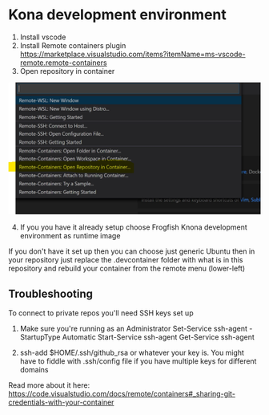 # Kona development environment

1. Install vscode
2. Install Remote containers plugin https://marketplace.visualstudio.com/items?itemName=ms-vscode-remote.remote-containers
3. Open repository in container

![Open repo in container](https://raw.githubusercontent.com/frogfishio/dev/master/doc/1.jpg)

4. If you you have it already setup choose Frogfish Knona development environment as runtime image

If you don't have it set up then you can choose just generic Ubuntu then in your repository just replace the .devcontainer folder with what is in this repository and rebuild your container from the remote menu (lower-left)

## Troubleshooting

To connect to private repos you'll need SSH keys set up

1. Make sure you're running as an Administrator
Set-Service ssh-agent -StartupType Automatic
Start-Service ssh-agent
Get-Service ssh-agent

2. ssh-add $HOME/.ssh/github_rsa or whatever your key is. You might have to fiddle with .ssh/config file if you have multiple keys for different domains

Read more about it here: https://code.visualstudio.com/docs/remote/containers#_sharing-git-credentials-with-your-container

